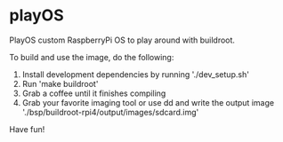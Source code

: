 # playOS
PlayOS custom RaspberryPi OS to play around with buildroot.

To build and use the image, do the following:

1) Install development dependencies by running './dev_setup.sh'
2) Run 'make buildroot'
3) Grab a coffee until it finishes compiling
4) Grab your favorite imaging tool or use dd and write the output image './bsp/buildroot-rpi4/output/images/sdcard.img'

Have fun!


